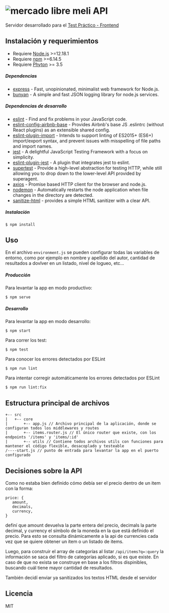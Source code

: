 # ![mercado libre](https://http2.mlstatic.com/frontend-assets/ui-navigation/5.6.1/mercadolibre/logo__large_plus.png) meli API

Servidor desarrollado para el [Test Práctico - Frontend](https://www.dropbox.com/sh/nbq7zvtqd2gb9ab/AABIy7kFj4BvLeNfbLib_Jcya?dl=0&preview=Front-End+Test+Pr%C3%A1ctico.pdf)

## Instalación y requerimientos

* Requiere [Node.js] >=12.18.1
* Requiere [npm] >=6.14.5
* Requiere [Phyton] >= 3.5
##### Dependencias

* [express] - Fast, unopinionated, minimalist web framework for Node.js.
* [bunyan] - A simple and fast JSON logging library for node.js services.

##### Dependencias de desarrollo
* [eslint] - Find and fix problems in your JavaScript code.
* [eslint-config-airbnb-base] - Provides Airbnb's base JS .eslintrc (without React plugins) as an extensible shared config.
* [eslint-plugin-import] - Intends to support linting of ES2015+ (ES6+) import/export syntax, and prevent issues with misspelling of file paths and import names.
* [jest] - A delightful JavaScript Testing Framework with a focus on simplicity.
* [eslint-plugin-jest] - A plugin that integrates jest to eslint.
* [supertest] - Provide a high-level abstraction for testing HTTP, while still allowing you to drop down to the lower-level API provided by superagent.
* [axios] - Promise based HTTP client for the browser and node.js.
* [nodemon] - Automatically restarts the node application when file changes in the directory are detected.
* [sanitize-html] - provides a simple HTML sanitizer with a clear API.

##### Instalación
```
$ npm install
```

## Uso
En el archivo `environment.js` se pueden configurar todas las variables de entorno, como por ejemplo en nombre y apellido del autor, cantidad de resultados a dovlver en un listado, nivel de logueo, etc...

##### Producción
Para levantar la app en modo productivo:
```
$ npm serve
```
##### Desarrollo
Para levantar la app en modo desarrollo:
```
$ npm start
```
Para correr los test:
```
$ npm test
```
Para conocer los errores detectados por ESLint
```
$ npm run lint
```
Para intentar corregir automáticamente los errores detectados por ESLint
```
$ npm run lint:fix
```

## Estructura principal de archivos

```
+-- src
|   +-- core
|       +-- app.js // Archivo principal de la aplicación, donde se configuran todos los middlewares y routes
|       +-- items.router.js // El único router que existe, con los endpoints '/items' y 'items/:id'
|       +-- utils // Contiene todos archivos utils con funciones para mantener el código flexible, desacoplado y testeable
/----start.js // punto de entrada para levantar la app en el puerto configurado
```

## Decisiones sobre la API

Como no estaba bien definido cómo debía ser el precio dentro de un item con la forma:
```
price: {
   amount,
   decimals,
   currency,
}
```
definí que amount devuelva la parte entera del precio, decimals la parte decimal, y currency el símbolo de la moneda en la que está definido el precio. Para esto se consulta dinámicamente a la api de currencies cada vez que se quiere obtener un item o un listado de items.

Luego, para construir el array de categorías al listar `/api/items?q=:query` la información se saca del filtro de categorías aplicado, si es que existe. En caso de que no exista se construye en base a los filtros dispinibles, buscando cuál tiene mayor cantidad de resultados.

También decidí enviar ya sanitizados los textos HTML desde el servidor

Licencia
----

MIT

[//]: # (These are reference links used in the body of this note and get stripped out when the markdown processor does its job. There is no need to format nicely because it shouldn't be seen. Thanks SO - http://stackoverflow.com/questions/4823468/store-comments-in-markdown-syntax)

   [Phyton]: <https://www.python.org/>
   [Node.js]: <https://nodejs.org/en/>
   [npm]: <https://www.npmjs.com/>
   
   [express]: <https://expressjs.com/>
   [eslint]: <https://eslint.org/>
   [bunyan]: <https://github.com/trentm/node-bunyan#log-method-api>
   [eslint-config-airbnb-base]: <https://www.npmjs.com/package/eslint-config-airbnb-base>
   [eslint-plugin-import]: <https://www.npmjs.com/package/eslint-plugin-import>
   [eslint-plugin-jest]: <https://www.npmjs.com/package/eslint-plugin-jest>
   [jest]: <https://jestjs.io/en/>
   [supertest]: <https://www.npmjs.com/package/supertest>
   [axios]: <https://www.npmjs.com/package/axios>
   [nodemon]: <https://www.npmjs.com/package/nodemon>
   [sanitize-html]: <https://www.npmjs.com/package/sanitize-html>